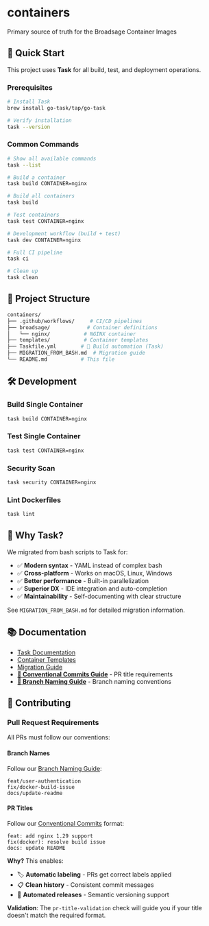<!--
SPDX-FileCopyrightText: Copyright (c) 2025 Broadsage <opensource@broadsage.com>

SPDX-License-Identifier: Apache-2.0
-->

# containers

Primary source of truth for the Broadsage Container Images

## 🚀 Quick Start

This project uses **Task** for all build, test, and deployment operations.

### Prerequisites

```bash
# Install Task
brew install go-task/tap/go-task

# Verify installation
task --version
```

### Common Commands

```bash
# Show all available commands
task --list

# Build a container
task build CONTAINER=nginx

# Build all containers  
task build

# Test containers
task test CONTAINER=nginx

# Development workflow (build + test)
task dev CONTAINER=nginx

# Full CI pipeline
task ci

# Clean up
task clean
```

## 📁 Project Structure

```bash
containers/
├── .github/workflows/     # CI/CD pipelines
├── broadsage/            # Container definitions
│   └── nginx/           # NGINX container
├── templates/           # Container templates
├── Taskfile.yml        # 🎯 Build automation (Task)
├── MIGRATION_FROM_BASH.md  # Migration guide
└── README.md           # This file
```

## 🛠️ Development

### Build Single Container

```bash
task build CONTAINER=nginx
```

### Test Single Container

```bash
task test CONTAINER=nginx
```

### Security Scan

```bash
task security CONTAINER=nginx
```

### Lint Dockerfiles

```bash
task lint
```

## 🚀 Why Task?

We migrated from bash scripts to Task for:

- ✅ **Modern syntax** - YAML instead of complex bash
- ✅ **Cross-platform** - Works on macOS, Linux, Windows
- ✅ **Better performance** - Built-in parallelization
- ✅ **Superior DX** - IDE integration and auto-completion
- ✅ **Maintainability** - Self-documenting with clear structure

See `MIGRATION_FROM_BASH.md` for detailed migration information.

## 📚 Documentation

- [Task Documentation](https://taskfile.dev/)
- [Container Templates](./templates/README.md)
- [Migration Guide](./MIGRATION_FROM_BASH.md)
- **[🎯 Conventional Commits Guide](./docs/CONVENTIONAL_COMMITS.md)** - PR title requirements
- **[🌿 Branch Naming Guide](./docs/branch_naming.md)** - Branch naming conventions

## 🤝 Contributing

### Pull Request Requirements

All PRs must follow our conventions:

#### Branch Names

Follow our [Branch Naming Guide](./docs/branch_naming.md):

```text
feat/user-authentication
fix/docker-build-issue
docs/update-readme
```

#### PR Titles

Follow our [Conventional Commits](./docs/CONVENTIONAL_COMMITS.md) format:

```text
feat: add nginx 1.29 support
fix(docker): resolve build issue  
docs: update README
```

**Why?** This enables:

- 🏷️ **Automatic labeling** - PRs get correct labels applied
- 📋 **Clean history** - Consistent commit messages
- 🚀 **Automated releases** - Semantic versioning support

**Validation**: The `pr-title-validation` check will guide you if your title doesn't match the required format.
